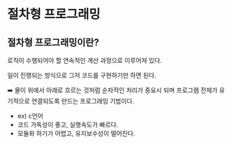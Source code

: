 # 절차형 프로그래밍

## 절차형 프로그래밍이란?

로직이 수행되어야 할 연속적인 계산 과정으로 이루어져 있다.

일이 진행되는 방식으로 그저 코드를 구현하기만 하면 된다.

➡️ 물이 위에서 아래로 흐르는 것처럼 순차적인 처리가 중요시 되며 프로그램 전체가 유기적으로 연결되도록 만드는 프로그래밍 기법이다.


- ex) c언어
- 코드 가독성이 좋고, 실행속도가 빠르다.
- 모듈화 하기가 어렵고, 유지보수성이 떨어진다.